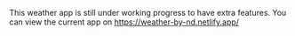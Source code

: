 This weather app is still under working progress to have extra features.
 You can view the current app on https://weather-by-nd.netlify.app/
